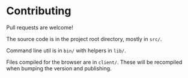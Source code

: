# Contributing

Pull requests are welcome!

The source code is in the project root directory, mostly in `src/`.

Command line util is in `bin/` with helpers in `lib/`.

Files compiled for the browser are in `client/`. These will be recompiled when bumping the version and publishing.
